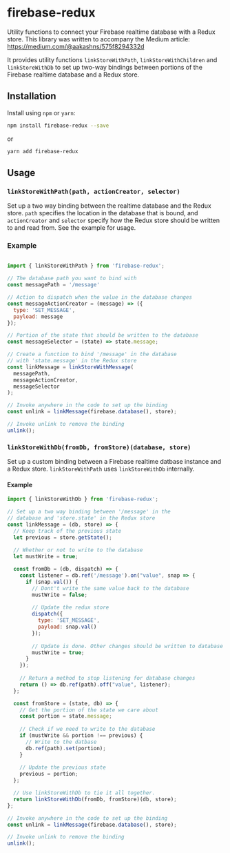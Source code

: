 # firebase-redux
Utility functions to connect your Firebase realtime database with a Redux store. This library was written to accompany the Medium article: https://medium.com/@aakashns/575f8294332d

It provides utility functions `linkStoreWithPath`, `linkStoreWithChildren` and `linkStoreWithDb` to set up two-way bindings between portions of the Firebase realtime database and a Redux store.

## Installation
Install using `npm` or `yarn`:
```bash
npm install firebase-redux --save
```
or 
```bash
yarn add firebase-redux
```

## Usage

### `linkStoreWithPath(path, actionCreator, selector)`

Set up a two way binding between the realtime database and the Redux store. `path` specifies the location in the database that is bound, and `actionCreator` and `selector` specify how the Redux store should be written to and read from. See the example for usage.

### Example
```javascript

import { linkStoreWithPath } from 'firebase-redux';

// The database path you want to bind with
const messagePath = '/message'

// Action to dispatch when the value in the database changes
const messageActionCreator = (message) => ({
  type: 'SET_MESSAGE',
  payload: message
});

// Portion of the state that should be written to the database
const messageSelector = (state) => state.message;

// Create a function to bind '/message' in the database
// with 'state.message' in the Redux store
const linkMessage = linkStoreWithMessage(
  messagePath, 
  messageActionCreator, 
  messageSelector
);

// Invoke anywhere in the code to set up the binding
const unlink = linkMessage(firebase.database(), store);

// Invoke unlink to remove the binding
unlink();

```



### `linkStoreWithDb(fromDb, fromStore)(database, store)`

Set up a custom binding between a Firebase realtime datbase instance and a Redux store. `linkStoreWithPath` uses `linkStoreWithDb` internally.

#### Example

```javascript
import { linkStoreWithDb } from 'firebase-redux';

// Set up a two way binding between '/message' in the 
// database and 'store.state' in the Redux store
const linkMessage = (db, store) => {
  // Keep track of the previous state
  let previous = store.getState();
  
  // Whether or not to write to the database
  let mustWrite = true;

  const fromDb = (db, dispatch) => {
    const listener = db.ref('/message').on("value", snap => {
      if (snap.val()) {
        // Dont't write the same value back to the database 
        mustWrite = false;
        
        // Update the redux store
        dispatch({
          type: 'SET_MESSAGE',
          payload: snap.val()
        });
        
        // Update is done. Other changes should be written to database
        mustWrite = true;
      }
    });
    
    // Return a method to stop listening for database changes
    return () => db.ref(path).off("value", listener);
  };

  const fromStore = (state, db) => {
    // Get the portion of the state we care about
    const portion = state.message;
    
    // Check if we need to write to the database
    if (mustWrite && portion !== previous) {
      // Write to the datbase
      db.ref(path).set(portion);
    }
    
    // Update the previous state
    previous = portion;
  };

  // Use linkStoreWithDb to tie it all together.
  return linkStoreWithDb(fromDb, fromStore)(db, store);
};

// Invoke anywhere in the code to set up the binding
const unlink = linkMessage(firebase.database(), store);

// Invoke unlink to remove the binding
unlink();

```



